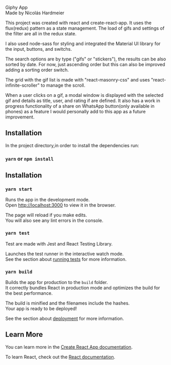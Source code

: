 Giphy App <br />
Made by Nicolás Hardmeier

This project was created with react and create-react-app. It uses the flux(redux) pattern as a state management. The load of gifs and settings of the filter are all in the redux state.

I also used node-sass for styling and integrated the Material UI library for the input, buttons, and switchs.

The search options are by type ("gifs" or "stickers"), the results can be also sorted by date. For now, just ascending order but this can also be improved adding a sorting order switch.

The grid with the gif list is made with "react-masonry-css" and uses "react-infinite-scroller" to manage the scroll.

When a user clicks on a gif, a modal window is displayed with the selected gif and details as title, user, and rating if are defined. It also has a work in progress functionality of a share on WhatsApp button(only available in phones) as a feature I would personally add to this app as a future improvement.

## Installation

In the project directory,in order to install the dependencies run:

### `yarn` or `npm install`


## Installation

### `yarn start`

Runs the app in the development mode.<br />
Open [http://localhost:3000](http://localhost:3000) to view it in the browser.

The page will reload if you make edits.<br />
You will also see any lint errors in the console.

### `yarn test`

Test are made with Jest and React Testing Library.

Launches the test runner in the interactive watch mode.<br />
See the section about [running tests](https://facebook.github.io/create-react-app/docs/running-tests) for more information.

### `yarn build`

Builds the app for production to the `build` folder.<br />
It correctly bundles React in production mode and optimizes the build for the best performance.

The build is minified and the filenames include the hashes.<br />
Your app is ready to be deployed!

See the section about [deployment](https://facebook.github.io/create-react-app/docs/deployment) for more information.


## Learn More

You can learn more in the [Create React App documentation](https://facebook.github.io/create-react-app/docs/getting-started).

To learn React, check out the [React documentation](https://reactjs.org/).


